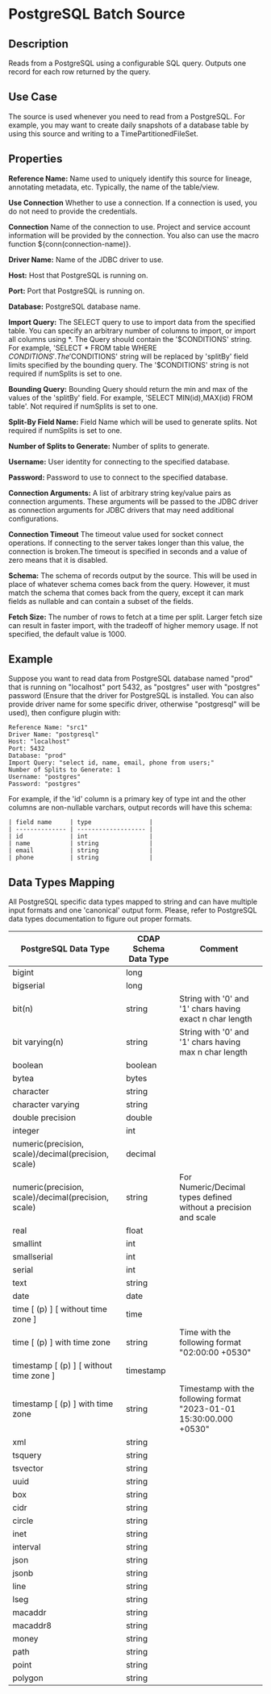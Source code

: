 # PostgreSQL Batch Source


Description
-----------
Reads from a PostgreSQL using a configurable SQL query.
Outputs one record for each row returned by the query.


Use Case
--------
The source is used whenever you need to read from a PostgreSQL. For example, you may want
to create daily snapshots of a database table by using this source and writing to
a TimePartitionedFileSet.


Properties
----------
**Reference Name:** Name used to uniquely identify this source for lineage, annotating metadata, etc.
Typically, the name of the table/view.

**Use Connection** Whether to use a connection. If a connection is used, you do not need to provide the credentials.

**Connection** Name of the connection to use. Project and service account information will be provided by the connection.
You also can use the macro function ${conn(connection-name)}.

**Driver Name:** Name of the JDBC driver to use.

**Host:** Host that PostgreSQL is running on.

**Port:** Port that PostgreSQL is running on.

**Database:** PostgreSQL database name.

**Import Query:** The SELECT query to use to import data from the specified table.
You can specify an arbitrary number of columns to import, or import all columns using \*. The Query should
contain the '$CONDITIONS' string. For example, 'SELECT * FROM table WHERE $CONDITIONS'.
The '$CONDITIONS' string will be replaced by 'splitBy' field limits specified by the bounding query.
The '$CONDITIONS' string is not required if numSplits is set to one.

**Bounding Query:** Bounding Query should return the min and max of the values of the 'splitBy' field.
For example, 'SELECT MIN(id),MAX(id) FROM table'. Not required if numSplits is set to one.

**Split-By Field Name:** Field Name which will be used to generate splits. Not required if numSplits is set to one.

**Number of Splits to Generate:** Number of splits to generate.

**Username:** User identity for connecting to the specified database.

**Password:** Password to use to connect to the specified database.

**Connection Arguments:** A list of arbitrary string key/value pairs as connection arguments. These arguments
will be passed to the JDBC driver as connection arguments for JDBC drivers that may need additional configurations.

**Connection Timeout** The timeout value used for socket connect operations. If connecting to the server takes longer
than this value, the connection is broken.The timeout is specified in seconds and a value of zero means that it is 
disabled.

**Schema:** The schema of records output by the source. This will be used in place of whatever schema comes
back from the query. However, it must match the schema that comes back from the query,
except it can mark fields as nullable and can contain a subset of the fields.

**Fetch Size:** The number of rows to fetch at a time per split. Larger fetch size can result in faster import,
with the tradeoff of higher memory usage. If not specified, the default value is 1000.

Example
------
Suppose you want to read data from PostgreSQL database named "prod" that is running on "localhost" port 5432,
as "postgres" user with "postgres" password (Ensure that the driver for PostgreSQL is installed. You can also provide 
driver name for some specific driver, otherwise "postgresql" will be used),  then configure plugin with: 


```
Reference Name: "src1"
Driver Name: "postgresql"
Host: "localhost"
Port: 5432
Database: "prod"
Import Query: "select id, name, email, phone from users;"
Number of Splits to Generate: 1
Username: "postgres"
Password: "postgres"
```  

For example, if the 'id' column is a primary key of type int and the other columns are
non-nullable varchars, output records will have this schema:

    | field name     | type                |
    | -------------- | ------------------- |
    | id             | int                 |
    | name           | string              |
    | email          | string              |
    | phone          | string              |

Data Types Mapping
------
All PostgreSQL specific data types mapped to string and can have multiple input formats and one 'canonical' output form.
Please, refer to PostgreSQL data types documentation to figure out proper formats.

| PostgreSQL Data Type                                | CDAP Schema Data Type | Comment                                                                  |
|-----------------------------------------------------|-----------------------|--------------------------------------------------------------------------|
| bigint                                              | long                  |                                                                          |
| bigserial                                           | long                  |                                                                          |
| bit(n)                                              | string                | String with '0' and '1' chars having exact n char length                 |
| bit varying(n)                                      | string                | String with '0' and '1' chars having max n char length                   |
| boolean                                             | boolean               |                                                                          |
| bytea                                               | bytes                 |                                                                          |
| character                                           | string                |                                                                          |
| character varying                                   | string                |                                                                          |
| double precision                                    | double                |                                                                          |
| integer                                             | int                   |                                                                          |
| numeric(precision, scale)/decimal(precision, scale) | decimal               |                                                                          |
| numeric(precision, scale)/decimal(precision, scale) | string                | For Numeric/Decimal types defined<br/> without a precision and scale     |
| real                                                | float                 |                                                                          |
| smallint                                            | int                   |                                                                          |
| smallserial                                         | int                   |                                                                          |
| serial                                              | int                   |                                                                          |
| text                                                | string                |                                                                          |
| date                                                | date                  |                                                                          |
| time [ (p) ] [ without time zone ]                  | time                  |                                                                          |
| time [ (p) ] with time zone                         | string                | Time with the following format <br/>"02:00:00 +0530"                     |
| timestamp [ (p) ] [ without time zone ]             | timestamp             |                                                                          |
| timestamp [ (p) ] with time zone                    | string                | Timestamp with the following format <br/>"2023-01-01 15:30:00.000 +0530" |
| xml                                                 | string                |                                                                          |
| tsquery                                             | string                |                                                                          |
| tsvector                                            | string                |                                                                          |
| uuid                                                | string                |                                                                          |
| box                                                 | string                |                                                                          |
| cidr                                                | string                |                                                                          |
| circle                                              | string                |                                                                          |
| inet                                                | string                |                                                                          |
| interval                                            | string                |                                                                          |
| json                                                | string                |                                                                          |
| jsonb                                               | string                |                                                                          |
| line                                                | string                |                                                                          |
| lseg                                                | string                |                                                                          |
| macaddr                                             | string                |                                                                          |
| macaddr8                                            | string                |                                                                          |
| money                                               | string                |                                                                          |
| path                                                | string                |                                                                          |
| point                                               | string                |                                                                          |
| polygon                                             | string                |                                                                          |